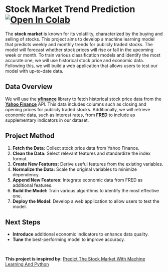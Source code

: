 # Stock Market Trend Prediction &nbsp; [![Open In Colab](https://colab.research.google.com/assets/colab-badge.svg)](https://colab.research.google.com/github/ianjure/stock-market-trend-prediction/blob/main/Stock_Market_Trend_Prediction_Notebook.ipynb)
The **stock market** is known for its volatility, characterized by the buying and selling of stocks. This project aims to develop a machine learning model that predicts weekly and monthly trends for publicly traded stocks. The model will forecast whether stock prices will rise or fall in the upcoming week or month. To train various classification models and identify the most accurate one, we will use historical stock price and economic data. Following this, we will build a web application that allows users to test our model with up-to-date data.

## Data Overview
We will use the **[yfinance](https://pypi.org/project/yfinance/)** library to fetch historical stock price data from the **[Yahoo Finance](https://finance.yahoo.com/)** API. This data includes columns such as closing and opening prices for publicly traded stocks. Additionally, we will retrieve economic data, such as interest rates, from **[FRED](https://fred.stlouisfed.org/docs/api/fred/#API)** to include as supplementary indicators in our dataset.

## Project Method
1. **Fetch the Data:** Collect stock price data from Yahoo Finance.
2. **Clean the Data:** Select relevant features and standardize the index format.
3. **Create New Features:** Derive useful features from the existing variables.
4. **Normalize the Data:** Scale the original variables to minimize dependency.
5. **Append New Features:** Integrate economic data from FRED as additional features.
6. **Build the Model:** Train various algorithms to identify the most effective one.
7. **Deploy the Model:** Develop a web application to allow users to test the model.

## Next Steps
* **Introduce** additional economic indicators to enhance data quality.
* **Tune** the best-performing model to improve accuracy.

<br>

**This project is inspired by:** [Predict The Stock Market With Machine Learning And Python](https://www.youtube.com/watch?v=1O_BenficgE)
